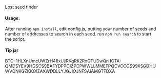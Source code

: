 Lost seed finder
#### Usage:
After running `npm install`, edit config.js, putting your number of seeds and number of addresses to search in each seed. run `npm run search` to start the script.

#### Tip jar
BTC: 1HLXnUmcUWZrH48xUjiRKgRK2RoGTUDwQn
IOTA: QMDSYEV9HGSCS9BAFYDPPOIZPCPWWLLMMEFPQCVCCGS99XSGDHUWVDNKGZKKOIZAXWDDLLYJGJIOJNFSAIAMGTFDXA
